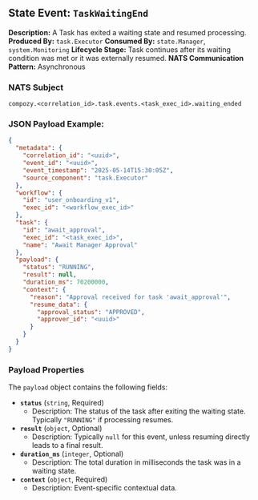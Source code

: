## State Event: `TaskWaitingEnd`

**Description:** A Task has exited a waiting state and resumed processing.
**Produced By:** `task.Executor`
**Consumed By:** `state.Manager`, `system.Monitoring`
**Lifecycle Stage:** Task continues after its waiting condition was met or it was externally resumed.
**NATS Communication Pattern:** Asynchronous

### NATS Subject

`compozy.<correlation_id>.task.events.<task_exec_id>.waiting_ended`

### JSON Payload Example:

```json
{
  "metadata": {
    "correlation_id": "<uuid>",
    "event_id": "<uuid>",
    "event_timestamp": "2025-05-14T15:30:05Z",
    "source_component": "task.Executor"
  },
  "workflow": {
    "id": "user_onboarding_v1",
    "exec_id": "<workflow_exec_id>"
  },
  "task": {
    "id": "await_approval",
    "exec_id": "<task_exec_id>",
    "name": "Await Manager Approval"
  },
  "payload": {
    "status": "RUNNING",
    "result": null,
    "duration_ms": 70200000, 
    "context": {
      "reason": "Approval received for task 'await_approval'",
      "resume_data": {
        "approval_status": "APPROVED",
        "approver_id": "<uuid>"
      }
    }
  }
}
```

### Payload Properties

The `payload` object contains the following fields:

-   **`status`** (`string`, Required)
    -   Description: The status of the task after exiting the waiting state. Typically `"RUNNING"` if processing resumes.
-   **`result`** (`object`, Optional)
    -   Description: Typically `null` for this event, unless resuming directly leads to a final result.
-   **`duration_ms`** (`integer`, Optional)
    -   Description: The total duration in milliseconds the task was in a waiting state.
-   **`context`** (`object`, Required)
    -   Description: Event-specific contextual data.
